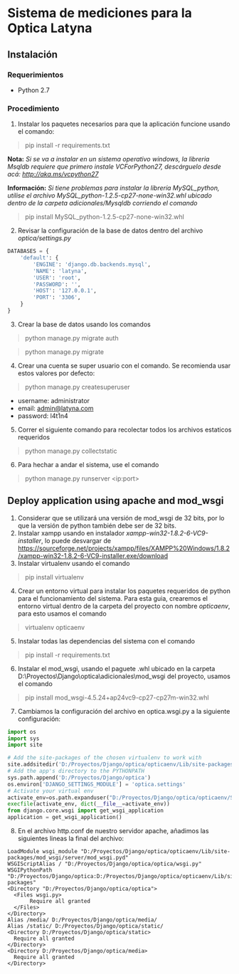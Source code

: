 # Sistema de mediciones para la Optica Latyna
## Instalación
### Requerimientos
* Python 2.7
### Procedimiento
1. Instalar los paquetes necesarios para que la aplicación funcione usando el comando:
> pip install -r requirements.txt

**Nota:** *Si se va a instalar en un sistema operativo windows, la libreria Msqldb requiere que primero instale VCForPython27, descárguelo desde acá: http://aka.ms/vcpython27*

**Información:** *Si tiene problemas para instalar la librería MySQL_python, utilise el archivo *MySQL_python-1.2.5-cp27-none-win32.whl* ubicado dentro de la carpeta adicionales/Mysqldb corriendo el comando*
> pip install MySQL_python-1.2.5-cp27-none-win32.whl
2. Revisar la configuración de la base de datos dentro del archivo *optica/settings.py*
```python
DATABASES = {
    'default': {
        'ENGINE': 'django.db.backends.mysql',
        'NAME': 'latyna',
        'USER': 'root',
        'PASSWORD': '',
        'HOST': '127.0.0.1',
        'PORT': '3306',
    }
}
```
3. Crear la base de datos usando los comandos
> python  manage.py migrate auth

> python manage.py migrate
4. Crear una cuenta se super usuario con el comando. Se recomienda usar estos valores por defecto:
> python manage.py createsuperuser
* username: administrator
* email: admin@latyna.com
* password: l4t1n4
5. Correr el siguiente comando para recolectar todos los archivos estaticos requeridos
> python manage.py collectstatic
6. Para hechar a andar el sistema, use el comando
> python manage.py runserver \<ip:port>

## Deploy application using apache and mod_wsgi
1. Considerar que se utilizará una versión de mod_wsgi de 32 bits, por lo que la versión de python también debe ser de 32 bits.
2. Instalar xampp usando en instalador _xampp-win32-1.8.2-6-VC9-installer_, lo puede desvargar de https://sourceforge.net/projects/xampp/files/XAMPP%20Windows/1.8.2/xampp-win32-1.8.2-6-VC9-installer.exe/download
3. Instalar virtualenv usando el comando
> pip  install virtualenv
4. Crear un entorno virtual para instalar los paquetes requeridos de python para el funcionamiento del sistema. Para esta guia, crearemos el entorno virtual dentro de la carpeta del proyecto con nombre *opticaenv*, para esto usamos el comando
> virtualenv opticaenv
5. Instalar todas las dependencias del sistema con el comando
> pip install -r requirements.txt
6. Instalar el mod_wsgi, usando el paguete .whl ubicado en la carpeta D:\Proyectos\Django\optica\adicionales\mod_wsgi del proyecto, usamos el comando
> pip install mod_wsgi-4.5.24+ap24vc9-cp27-cp27m-win32.whl
7. Cambiamos la configuración del archivo en optica.wsgi.py a la siguiente configuración:
```python
import os
import sys
import site

# Add the site-packages of the chosen virtualenv to work with
site.addsitedir('D:/Proyectos/Django/optica/opticaenv/Lib/site-packages')
# Add the app's directory to the PYTHONPATH
sys.path.append('D:/Proyectos/Django/optica')
os.environ['DJANGO_SETTINGS_MODULE'] = 'optica.settings'
# Activate your virtual env
activate_env=os.path.expanduser("D:/Proyectos/Django/optica/opticaenv/Scripts/activate_this.py")
execfile(activate_env, dict(__file__=activate_env))
from django.core.wsgi import get_wsgi_application
application = get_wsgi_application()
``` 
8. En el archivo http.conf de nuestro servidor apache, añadimos las siguientes lineas la final del archivo:
```
LoadModule wsgi_module "D:/Proyectos/Django/optica/opticaenv/Lib/site-packages/mod_wsgi/server/mod_wsgi.pyd"
WSGIScriptAlias / "D:/Proyectos/Django/optica/optica/wsgi.py"  
WSGIPythonPath "D:/Proyectos/Django/optica:D:/Proyectos/Django/optica/opticaenv/Lib/site-packages"  
<Directory "D:/Proyectos/Django/optica/optica">  
  <Files wsgi.py>  
       Require all granted  
  </Files>  
</Directory>  
Alias /media/ D:/Proyectos/Django/optica/media/  
Alias /static/ D:/Proyectos/Django/optica/static/  
<Directory D:/Proyectos/Django/optica/static>  
  Require all granted  
</Directory>  
<Directory D:/Proyectos/Django/optica/media>  
  Require all granted  
</Directory>  

```

